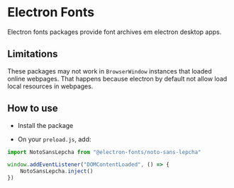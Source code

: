 # Electron Fonts

Electron fonts packages provide font archives em electron desktop apps.

## Limitations

These packages may not work in `BrowserWindow` instances that loaded online webpages. That happens because electron by default not allow load local resources in webpages.

## How to use

* Install the package

* On your `preload.js`, add:

```ts
import NotoSansLepcha from "@electron-fonts/noto-sans-lepcha"

window.addEventListener("DOMContentLoaded", () => {
    NotoSansLepcha.inject()
})
```